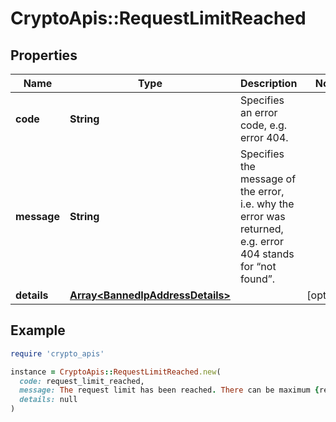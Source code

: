 # CryptoApis::RequestLimitReached

## Properties

| Name | Type | Description | Notes |
| ---- | ---- | ----------- | ----- |
| **code** | **String** | Specifies an error code, e.g. error 404. |  |
| **message** | **String** | Specifies the message of the error, i.e. why the error was returned, e.g. error 404 stands for “not found”. |  |
| **details** | [**Array&lt;BannedIpAddressDetails&gt;**](BannedIpAddressDetails.md) |  | [optional] |

## Example

```ruby
require 'crypto_apis'

instance = CryptoApis::RequestLimitReached.new(
  code: request_limit_reached,
  message: The request limit has been reached. There can be maximum {requests} requests per {seconds} second(s) made. Please contact our team via email if you need more or upgrade your plan.,
  details: null
)
```

